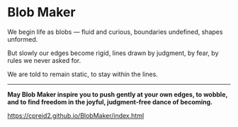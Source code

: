 # Blob Maker

We begin life as blobs —
fluid and curious,
boundaries undefined, shapes unformed.

But slowly our edges become rigid, lines drawn by judgment, by fear, by rules
we never asked for.

We are told to remain static,
to stay within the lines.
***

**May Blob Maker inspire you
to push gently at your own edges,
to wobble,
and to find freedom
in the joyful,
judgment-free dance
of becoming.**

https://cpreid2.github.io/BlobMaker/index.html
